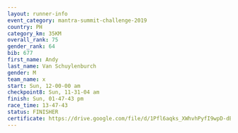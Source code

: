 ```yaml
---
layout: runner-info 
event_category: mantra-summit-challenge-2019 
country: PH
category_km: 35KM 
overall_rank: 75
gender_rank: 64
bib: 677
first_name: Andy
last_name: Van Schuylenburch
gender: M
team_name: x
start: Sun, 12-00-00 am
checkpoint8: Sun, 11-31-04 am
finish: Sun, 01-47-43 pm
race_time: 13-47-43
status: FINISHER
certificate: https://drive.google.com/file/d/1Pfl6aqks_XWhvhPyfI9wpD-dBvP3uVjg/view?usp=sharing
---
```

